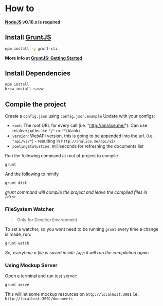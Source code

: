 # How to

**[NodeJS](http://nodejs.org/) v0.10.x is required**

## Install [GruntJS](http://gruntjs.com/)

```bash
npm install -g grunt-cli
```
**More Info at [GruntJS: Getting Started](https://github.com/gruntjs/grunt/wiki/Getting-started)**

## Install Dependencies

```bash
npm install
brew install sassc
```

## Compile the project

Create a `config.json` using `config.json.example`
Update with your configs:

* `root`: The root URL for every call (i.e. "http://analice.me/"). Can use relative paths like `"/"` or `""`(blank)
* `version`: WebAPI version, this is going to be appended into the url.  (i.e. `"api/v2/"`) - resulting in `http://analice.me/api/v2/`
* `poolingStatusTime`: milliseconds for refreshing the documents list

Run the following command at root of project to compile

```bash
grunt
```

And the following to minify

```bash
grunt dist
```

*grunt command will compile the project and leave the compiled files in `/dist`*

### FileSystem Watcher

> Only for Develop Environment

To set a watcher, so you wont need to be running `grunt` every time a change is made, run:

```bash
grunt watch
```

*So, everytime a file is saved inside `/app` it will run the compilation again*

### Using Mockup Server

Open a terminal and run test server:

```bash
grunt serve
```

This will let some mockup resources on `http://localhost:3001`
i.e. `http://localhost:3001/documents`
